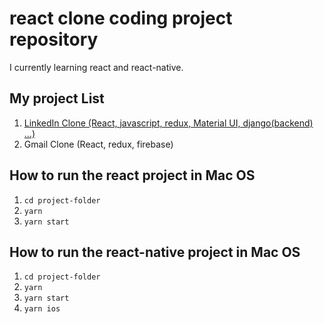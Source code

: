 # react clone coding project repository

I currently learning react and react-native.

## My project List
1. [LinkedIn Clone (React, javascript, redux, Material UI, django(backend) ...)](https://github.com/GoGiants1/team1-frontend)
2. Gmail Clone (React, redux, firebase)

## How to run the react project in Mac OS
1. `cd project-folder`
2. `yarn`
3. `yarn start`

## How to run the react-native project in Mac OS
1. `cd project-folder`
2. `yarn`
3. `yarn start`
4. `yarn ios`